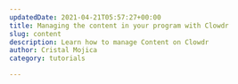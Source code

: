 ```yaml
---
updatedDate: 2021-04-21T05:57:27+00:00
title: Managing the content in your program with Clowdr
slug: content
description: Learn how to manage Content on Clowdr
author: Cristal Mojica
category: tutorials

---
```

